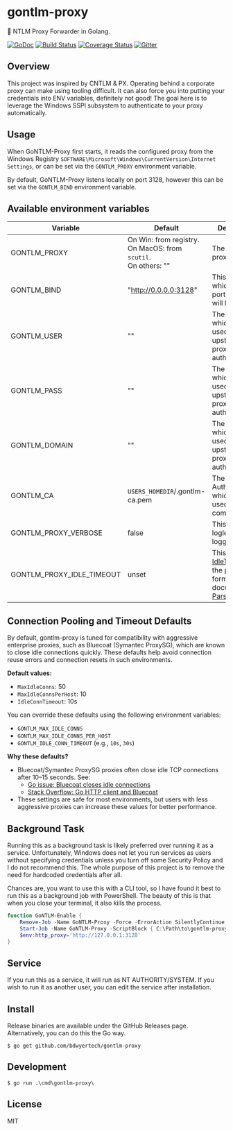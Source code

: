 # gontlm-proxy
:wrench:  NTLM Proxy Forwarder in Golang.

[![GoDoc](https://godoc.org/github.com/bdwyertech/gontlm-proxy?status.svg)](https://godoc.org/github.com/bdwyertech/gontlm-proxy)
[![Build Status](https://github.com/bdwyertech/gontlm-proxy/workflows/Go/badge.svg?branch=master)](https://github.com/bdwyertech/gontlm-proxy/actions?query=workflow%3AGo+branch%3Amaster)
[![Coverage Status](https://coveralls.io/repos/github/bdwyertech/gontlm-proxy/badge.svg?branch=master)](https://coveralls.io/github/bdwyertech/gontlm-proxy?branch=master)
[![Gitter](https://img.shields.io/badge/Gitter-bdwyertech%2Fgontlm--proxy-brightgreen.svg)][gitter]

[gitter]: https://gitter.im/bdwyertech/gontlm-proxy

## Overview
This project was inspired by CNTLM & PX.  Operating behind a corporate proxy can make using tooling difficult.  It can also force you into putting your credentials into ENV variables, definitely not good!  The goal here is to leverage the Windows SSPI subsystem to authenticate to your proxy automatically.

## Usage
When GoNTLM-Proxy first starts, it reads the configured proxy from the Windows Registry `SOFTWARE\Microsoft\Windows\CurrentVersion\Internet Settings`, or can be set via the `GONTLM_PROXY` environment variable.

By default, GoNTLM-Proxy listens locally on port 3128, however this can be set via the `GONTLM_BIND` environment variable.

## Available environment variables

| Variable | Default | Description |
| --- | --- | --- |
| GONTLM_PROXY | On Win: from registry.<br>On MacOS: from `scutil`.<br>On others: "" | The upstream proxy URL |
| GONTLM_BIND | "http://0.0.0.0:3128" | This defines on which IP and port the proxy will be listen |
| GONTLM_USER | "" | The Username which will be used for the upstream proxy for authentication |
| GONTLM_PASS | "" | The Password which will be used for the upstream proxy for authentication |
| GONTLM_DOMAIN | "" | The Domain which will be used for the upstream proxy for authentication |
| GONTLM_CA | `USERS_HOMEDIR`/.gontlm-ca.pem | The Certificate Authority which will be used for TLS communication |
| GONTLM_PROXY_VERBOSE | false | This set the loglevel for the logging library |
| GONTLM_PROXY_IDLE_TIMEOUT | unset | This set the [IdleTimeout](https://pkg.go.dev/net/http#Server) for the proxy. The format is documented in [ParseDuration](https://pkg.go.dev/time#ParseDuration) |

## Connection Pooling and Timeout Defaults

By default, gontlm-proxy is tuned for compatibility with aggressive enterprise proxies, such as Bluecoat (Symantec ProxySG), which are known to close idle connections quickly. These defaults help avoid connection reuse errors and connection resets in such environments.

**Default values:**
- `MaxIdleConns`: 50
- `MaxIdleConnsPerHost`: 10
- `IdleConnTimeout`: 10s

You can override these defaults using the following environment variables:
- `GONTLM_MAX_IDLE_CONNS`
- `GONTLM_MAX_IDLE_CONNS_PER_HOST`
- `GONTLM_IDLE_CONN_TIMEOUT` (e.g., `10s`, `30s`)

**Why these defaults?**
- Bluecoat/Symantec ProxySG proxies often close idle TCP connections after 10–15 seconds. See:
  - [Go issue: Bluecoat closes idle connections](https://github.com/golang/go/issues/16465)
  - [Stack Overflow: Go HTTP client and Bluecoat](https://stackoverflow.com/questions/35522732/golang-http-client-bluecoat-proxy-connection-reset)
- These settings are safe for most environments, but users with less aggressive proxies can increase these values for better performance.

## Background Task
Running this as a background task is likely preferred over running it as a service.  Unfortunately, Windows does not let you run services as users without specifying credentials unless you turn off some Security Policy and I do not recommend this.  The whole purpose of this project is to remove the need for hardcoded credentials after all.

Chances are, you want to use this with a CLI tool, so I have found it best to run this as a background job with PowerShell.  The beauty of this is that when you close your terminal, it also kills the process.

```powershell
function GoNTLM-Enable {
	Remove-Job -Name GoNTLM-Proxy -Force -ErrorAction SilentlyContinue
	Start-Job -Name GoNTLM-Proxy -ScriptBlock { C:\Path\to\gontlm-proxy.exe }
	$env:http_proxy='http://127.0.0.1:3128'
}
```

## Service
If you run this as a service, it will run as NT AUTHORITY/SYSTEM.  If you wish to run it as another user, you can edit the service after installation.

## Install
Release binaries are available under the GitHub Releases page.  Alternatively, you can do this the Go way.
```console
$ go get github.com/bdwyertech/gontlm-proxy
```

## Development
```console
$ go run .\cmd\gontlm-proxy\
```

## License

MIT
